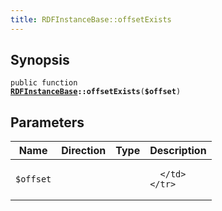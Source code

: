 ```yaml
---
title: RDFInstanceBase::offsetExists
---
```


## Synopsis

<code>public function <b><a href="RDFInstanceBase">RDFInstanceBase</a>::offsetExists</b>(<b>$offset</b>)</code>

## Parameters

<table>
  <thead>
    <tr>
      <th>Name</th>
      <th>Direction</th>
      <th>Type</th>
      <th>Description</th>
    </tr>
  </thead>
  <tbody>
    <tr>
      <td><code>$offset</code>
      <td><i></i></td>
      <td></td>
      <td>

      </td>
    </tr>
  </tbody>
</table>

